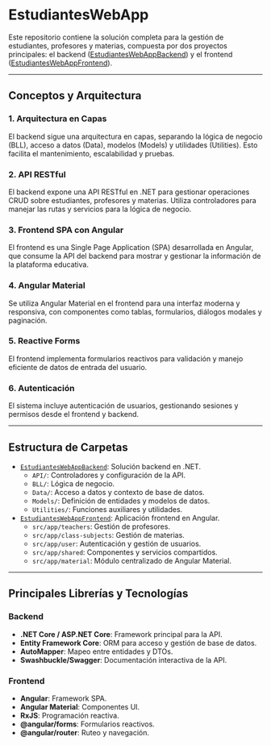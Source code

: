 # EstudiantesWebApp

Este repositorio contiene la solución completa para la gestión de estudiantes, profesores y materias, compuesta por dos proyectos principales: el backend ([EstudiantesWebAppBackend](EstudiantesWebApp/EstudiantesWebAppBackend/)) y el frontend ([EstudiantesWebAppFrontend](EstudiantesWebApp/EstudiantesWebAppFrontend/)).

---

## Conceptos y Arquitectura

### 1. **Arquitectura en Capas**
El backend sigue una arquitectura en capas, separando la lógica de negocio (BLL), acceso a datos (Data), modelos (Models) y utilidades (Utilities). Esto facilita el mantenimiento, escalabilidad y pruebas.

### 2. **API RESTful**
El backend expone una API RESTful en .NET para gestionar operaciones CRUD sobre estudiantes, profesores y materias. Utiliza controladores para manejar las rutas y servicios para la lógica de negocio.

### 3. **Frontend SPA con Angular**
El frontend es una Single Page Application (SPA) desarrollada en Angular, que consume la API del backend para mostrar y gestionar la información de la plataforma educativa.

### 4. **Angular Material**
Se utiliza Angular Material en el frontend para una interfaz moderna y responsiva, con componentes como tablas, formularios, diálogos modales y paginación.

### 5. **Reactive Forms**
El frontend implementa formularios reactivos para validación y manejo eficiente de datos de entrada del usuario.

### 6. **Autenticación**
El sistema incluye autenticación de usuarios, gestionando sesiones y permisos desde el frontend y backend.

---

## Estructura de Carpetas

- [`EstudiantesWebAppBackend`](EstudiantesWebApp/EstudiantesWebAppBackend/): Solución backend en .NET.
  - `API/`: Controladores y configuración de la API.
  - `BLL/`: Lógica de negocio.
  - `Data/`: Acceso a datos y contexto de base de datos.
  - `Models/`: Definición de entidades y modelos de datos.
  - `Utilities/`: Funciones auxiliares y utilidades.
- [`EstudiantesWebAppFrontend`](EstudiantesWebApp/EstudiantesWebAppFrontend/): Aplicación frontend en Angular.
  - `src/app/teachers`: Gestión de profesores.
  - `src/app/class-subjects`: Gestión de materias.
  - `src/app/user`: Autenticación y gestión de usuarios.
  - `src/app/shared`: Componentes y servicios compartidos.
  - `src/app/material`: Módulo centralizado de Angular Material.

---

## Principales Librerías y Tecnologías

### Backend
- **.NET Core / ASP.NET Core**: Framework principal para la API.
- **Entity Framework Core**: ORM para acceso y gestión de base de datos.
- **AutoMapper**: Mapeo entre entidades y DTOs.
- **Swashbuckle/Swagger**: Documentación interactiva de la API.

### Frontend
- **Angular**: Framework SPA.
- **Angular Material**: Componentes UI.
- **RxJS**: Programación reactiva.
- **@angular/forms**: Formularios reactivos.
- **@angular/router**: Ruteo y navegación.
